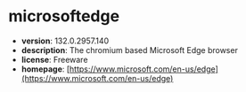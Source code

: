 # microsoftedge

- **version**: 132.0.2957.140
- **description**: The chromium based Microsoft Edge browser
- **license**: Freeware
- **homepage**: [https://www.microsoft.com/en-us/edge](https://www.microsoft.com/en-us/edge)

